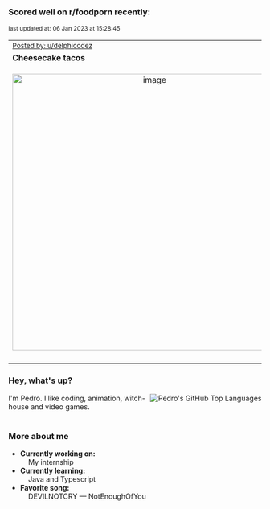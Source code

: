 ### Scored well on r/foodporn recently:

<p align="left"><sub>last updated at: 06 Jan 2023 at 15:28:45</sub></p>

|   |
| --- |
| <sub>[Posted by: u/delphicodez][source]</sub> |
| **Cheesecake tacos** | 
|<p align="center"> <img alt="image" src="https://i.redd.it/dt7olgdf2caa1.jpg" width="550" /> </p>|
|   |

### Hey, what's up?
<img align="right" alt="Pedro's GitHub Top Languages" src="https://github-readme-stats.vercel.app/api/top-langs/?username=PedrosUsername&exclude_repo=HW2&layout=compact" />

I'm Pedro. I like coding, animation, witch-house and video games.<br><br>

### More about me
- **Currently working on:**  
&nbsp;&nbsp;&nbsp;&nbsp;My internship
- **Currently learning:**  
&nbsp;&nbsp;&nbsp;&nbsp;Java and Typescript
- **Favorite song:**  
&nbsp;&nbsp;&nbsp;&nbsp;DEVILNOTCRY — NotEnoughOfYou<br><br>

  



  
  
  
[linkedin]: https://linkedin.com/in/pedro-h-r-gomes-8a487b14a/
[gmail]: mailto:pilique11@gmail.com
[source]: https://reddit.com/r/FoodPorn/comments/104hznz/cheesecake_tacos/
[redditAPI]: https://www.reddit.com/dev/api/